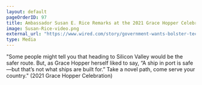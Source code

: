 ```yaml
---
layout: default
pageOrderID: 97
title: Ambassador Susan E. Rice Remarks at the 2021 Grace Hopper Celebration
image: Susan-Rice-video.png
external_url: "https://www.wired.com/story/government-wants-bolster-tech-starting-workers/"
type: Media
---
```



"Some people might tell you that heading to Silicon Valley would be the safer route. But, as Grace Hopper herself liked to say, “A ship in port is safe—but that’s not what ships are built for.” Take a novel path, come serve your country." (2021 Grace Hopper Celebration)
